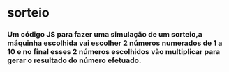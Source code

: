 # sorteio
<h3>Um código JS para fazer uma simulação de um sorteio,a máquinha escolhida vai escolher 2 números numerados de 1 a 10 e no final esses 2 números escolhidos vão multiplicar para gerar o resultado do número efetuado. </h3>
